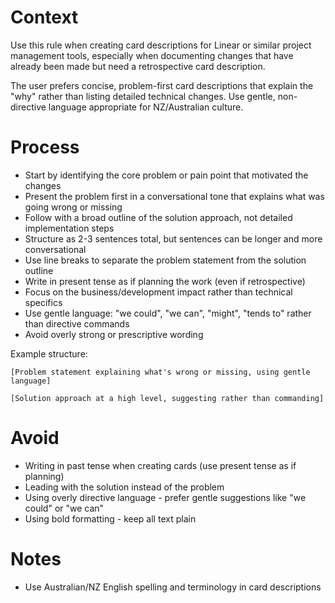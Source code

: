 # Context

Use this rule when creating card descriptions for Linear or similar project management tools, especially when documenting changes that have already been made but need a retrospective card description.

The user prefers concise, problem-first card descriptions that explain the "why" rather than listing detailed technical changes. Use gentle, non-directive language appropriate for NZ/Australian culture.

# Process

- Start by identifying the core problem or pain point that motivated the changes
- Present the problem first in a conversational tone that explains what was going wrong or missing
- Follow with a broad outline of the solution approach, not detailed implementation steps
- Structure as 2-3 sentences total, but sentences can be longer and more conversational
- Use line breaks to separate the problem statement from the solution outline
- Write in present tense as if planning the work (even if retrospective)
- Focus on the business/development impact rather than technical specifics
- Use gentle language: "we could", "we can", "might", "tends to" rather than directive commands
- Avoid overly strong or prescriptive wording

Example structure:

```
[Problem statement explaining what's wrong or missing, using gentle language]

[Solution approach at a high level, suggesting rather than commanding]
```

# Avoid

- Writing in past tense when creating cards (use present tense as if planning)
- Leading with the solution instead of the problem
- Using overly directive language - prefer gentle suggestions like "we could" or "we can"
- Using bold formatting - keep all text plain

# Notes

- Use Australian/NZ English spelling and terminology in card descriptions